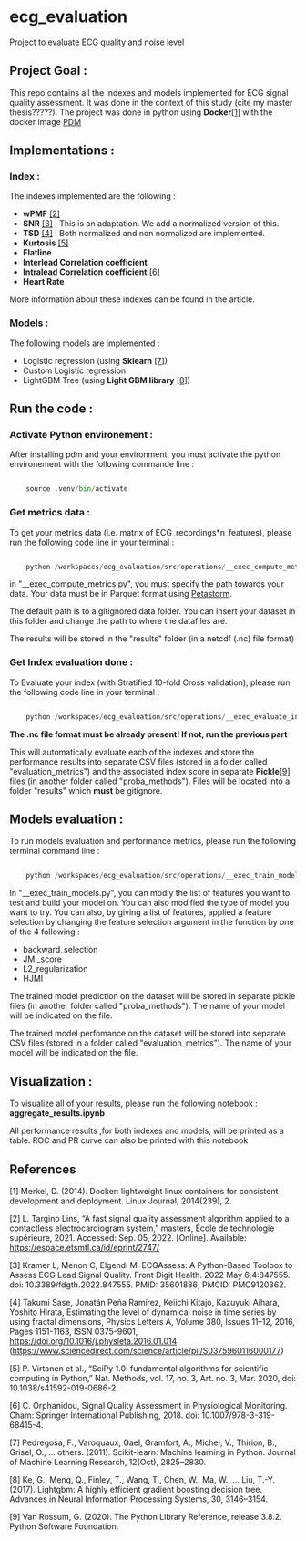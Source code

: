 # ecg_evaluation
Project to evaluate ECG quality and noise level

## Project Goal :

This repo contains all the indexes and models implemented for ECG signal quality assessment. It was done in the context of this study (cite my master thesis?????).
The project was done in python using **Docker**[[1]](#1) with the docker image [PDM](https://hub.docker.com/r/frostming/pdm)

## Implementations :

### Index :

The indexes implemented are the following :
- **wPMF** [[2]](#2)
- **SNR** [[3]](#3) : This is an adaptation. We add a normalized version of this.
- **TSD** [[4]](#4) : Both normalized and non normalized are implemented.
- **Kurtosis** [[5]](#5)
- **Flatline**
- **Interlead Correlation coefficient**
- **Intralead Correlation coefficient** [[6]](#6)
- **Heart Rate**

More information about these indexes can be found in the article.

### Models :

The following models are implemented :
- Logistic regression (using **Sklearn** [[7]](#7))
- Custom Logistic regression
- LightGBM Tree (using **Light GBM library** [[8]](#8))

## Run the code :

### Activate Python environement :

After installing pdm and your environment, you must activate the python environement with the following commande line :

```python

    source .venv/bin/activate
```

### Get metrics data :

To get your metrics data (i.e. matrix of ECG_recordings*n_features), please run the following code line in your terminal :

```python

    python /workspaces/ecg_evaluation/src/operations/__exec_compute_metrics.py
```

in "__exec_compute_metrics.py", you must specify the path towards your data. Your data must be in Parquet format using [Petastorm](https://petastorm.readthedocs.io/en/latest/index.html).

The default path is to a gitignored data folder. You can insert your dataset in this folder and change the path to where the datafiles are.

The results will be stored in the "results" folder (in a netcdf (.nc) file format)

### Get Index evaluation done :

To Evaluate your index (with Stratified 10-fold Cross validation), please run the following code line in your terminal :


```python

    python /workspaces/ecg_evaluation/src/operations/__exec_evaluate_index.py
```

**The .nc file format must be already present! If not, run the previous part**

This will automatically evaluate each of the indexes and store the performance results into separate CSV files (stored in a folder called "evaluation_metrics") and the associated index score in separate **Pickle**[[9]](#9) files (in another folder called "proba_methods"). Files will be located into a folder "results" which **must** be gitignore.


## Models evaluation :

To run models evaluation and performance metrics, please run the following terminal command line :
```python

    python /workspaces/ecg_evaluation/src/operations/__exec_train_models.py
```

In "__exec_train_models.py", you can modiy the list of features you want to test and build your model on. You can also modified the type of model you want to try. You can also, by giving a list of features, applied a feature selection by changing the feature selection argument in the function by one of the 4 following :
- backward_selection
- JMI_score
- L2_regularization
- HJMI

The trained model prediction on the dataset will be stored in separate pickle files (in another folder called "proba_methods"). The name of your model will be indicated on the file.

The trained model perfomance on the dataset will be stored into separate CSV files (stored in a folder called "evaluation_metrics"). The name of your model will be indicated on the file.


## Visualization :

To visualize all of your results, please run the following notebook : **aggregate_results.ipynb**

All performance results ,for both indexes and models, will be printed as a table.
ROC and PR curve can also be printed with this notebook


## References

<a id="1">[1]</a>
Merkel, D. (2014). Docker: lightweight linux containers for consistent development and deployment. Linux Journal, 2014(239), 2.

<a id="2">[2]</a>
L. Targino Lins, “A fast signal quality assessment algorithm applied to a contactless electrocardiogram system,” masters, École de technologie supérieure, 2021. Accessed: Sep. 05, 2022. [Online]. Available: https://espace.etsmtl.ca/id/eprint/2747/

<a id="3">[3]</a>
Kramer L, Menon C, Elgendi M. ECGAssess: A Python-Based Toolbox to Assess ECG Lead Signal Quality. Front Digit Health. 2022 May 6;4:847555. doi: 10.3389/fdgth.2022.847555. PMID: 35601886; PMCID: PMC9120362.

<a id="4">[4]</a>
Takumi Sase, Jonatán Peña Ramírez, Keiichi Kitajo, Kazuyuki Aihara, Yoshito Hirata,
Estimating the level of dynamical noise in time series by using fractal dimensions,
Physics Letters A,
Volume 380, Issues 11–12,
2016,
Pages 1151-1163,
ISSN 0375-9601,
https://doi.org/10.1016/j.physleta.2016.01.014.
(https://www.sciencedirect.com/science/article/pii/S0375960116000177)

<a id="5">[5]</a>
P. Virtanen et al., “SciPy 1.0: fundamental algorithms for scientific computing in Python,”
Nat. Methods, vol. 17, no. 3, Art. no. 3, Mar. 2020, doi: 10.1038/s41592-019-0686-2.

<a id="6">[6]</a>
C. Orphanidou, Signal Quality Assessment in Physiological Monitoring. Cham: Springer
International Publishing, 2018. doi: 10.1007/978-3-319-68415-4.

<a id="7">[7]</a>
Pedregosa, F., Varoquaux, Gael, Gramfort, A., Michel, V., Thirion, B., Grisel, O., … others. (2011). Scikit-learn: Machine learning in Python. Journal of Machine Learning Research, 12(Oct), 2825–2830.

<a id="8">[8]</a>
Ke, G., Meng, Q., Finley, T., Wang, T., Chen, W., Ma, W., … Liu, T.-Y. (2017). Lightgbm: A highly efficient gradient boosting decision tree. Advances in Neural Information Processing Systems, 30, 3146–3154.

<a id="9">[9]</a>
Van Rossum, G. (2020). The Python Library Reference, release 3.8.2. Python Software Foundation.
